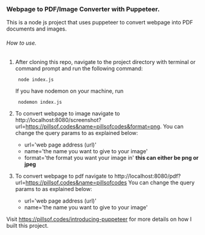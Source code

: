 ### Webpage to PDF/Image Converter with Puppeteer.

This is a node js project that uses puppeteer to convert webpage into PDF documents and images.

###### How to use.

1. After cloning this repo, navigate to the project directory with terminal or command prompt and run the following command:

        node index.js

    If you have nodemon on your machine, run

        nodemon index.js

2. To convert webpage to image navigate to http://localhost:8080/screenshot?url=https://pillsof.codes&name=pillsofcodes&format=png.
You can change the query params to as explained below:
    - url='web page address (url)'
    - name='the name you want to give to your image'
    - format='the format you want your image in' **this can either be png or jpeg**

3. To convert webpage to pdf navigate to http://localhost:8080/pdf?url=https://pillsof.codes&name=pillsofcodes
You can change the query params to as explained below:
    - url='web page address (url)'
    - name='the name you want to give to your image'


Visit https://pillsof.codes/introducing-puppeteer for more details on how I built this project.
